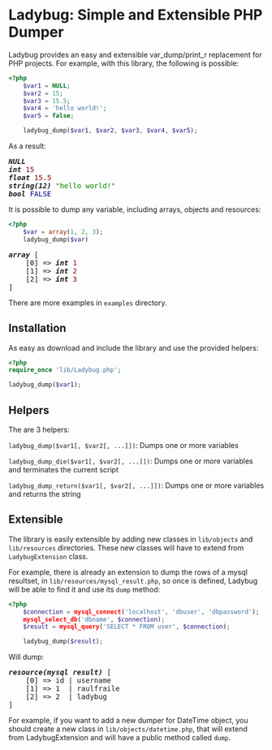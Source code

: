 Ladybug: Simple and Extensible PHP Dumper
=========================================

Ladybug provides an easy and extensible var_dump/print_r replacement for PHP
projects. For example, with this library, the following is possible:

``` php
<?php
    $var1 = NULL;
    $var2 = 15;
    $var3 = 15.5;
    $var4 = 'hello world!';
    $var5 = false;

    ladybug_dump($var1, $var2, $var3, $var4, $var5);
```

As a result:

<pre><strong><em>NULL</em></strong>
<strong><em>int</em></strong> <span style="color:#800">15</span>
<strong><em>float</em></strong> <span style="color:#800">15.5</span>
<strong><em>string(12)</em></strong> <span style="color:#080">"hello world!"</span>
<strong><em>bool</em></strong> <span style="color:#008">FALSE</span>
</pre>

It is possible to dump any variable, including arrays, objects and resources:

``` php
<?php
    $var = array(1, 2, 3);
    ladybug_dump($var)
```

<pre><strong><em>array</em></strong> [
    [0] => <strong><em>int</em></strong> <span style="color:#800">1</span>
    [1] => <strong><em>int</em></strong> <span style="color:#800">2</span>
    [2] => <strong><em>int</em></strong> <span style="color:#800">3</span>
]</pre>

There are more examples in `examples` directory.

## Installation

As easy as download and include the library and use the provided helpers:

``` php
<?php
require_once 'lib/Ladybug.php';

ladybug_dump($var1);
```

## Helpers

The are 3 helpers:

`ladybug_dump($var1[, $var2[, ...]])`: Dumps one or more variables

`ladybug_dump_die($var1[, $var2[, ...]])`: Dumps one or more variables and 
terminates the current script

`ladybug_dump_return($var1[, $var2[, ...]])`: Dumps one or more variables and
returns the string

## Extensible

The library is easily extensible by adding new classes in `lib/objects` and
`lib/resources` directories. These new classes will have to extend from 
`LadybugExtension` class.

For example, there is already an extension to dump the rows of a mysql resultset,
in `lib/resources/mysql_result.php`, so once is defined, Ladybug will be able to
find it and use its `dump` method:

``` php
<?php
    $connection = mysql_connect('localhost', 'dbuser', 'dbpassword');
    mysql_select_db('dbname', $connection);
    $result = mysql_query('SELECT * FROM user', $connection);

    ladybug_dump($result);
```

Will dump:

<pre><strong><em>resource(mysql result)</em></strong> [
    [0] => id | username
    [1] => 1  | raulfraile
    [2] => 2  | ladybug
]</pre>

For example, if you want to add a new dumper for DateTime object, you should 
create a new class in `lib/objects/datetime.php`, that will extend from LadybugExtension
and will have a public method called `dump`.